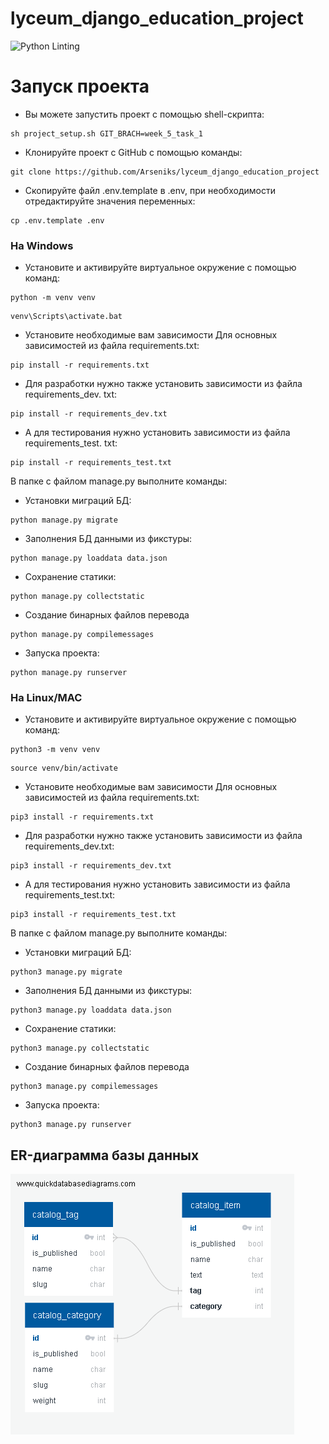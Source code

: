 # lyceum_django_education_project

![Python Linting](https://github.com/Arseniks/lyceum_django_education_project/actions/workflows/python-package.yml/badge.svg)

# Запуск проекта
- Вы можете запустить проект с помощью shell-скрипта:
```
sh project_setup.sh GIT_BRACH=week_5_task_1
``` 
- Клонируйте проект с GitHub с помощью команды:
```
git clone https://github.com/Arseniks/lyceum_django_education_project
``` 
- Скопируйте файл .env.template в .env, при необходимости отредактируйте 
  значения переменных:
```
cp .env.template .env
``` 
### На Windows
- Установите и активируйте виртуальное окружение с помощью команд:
```
python -m venv venv
``` 
```
venv\Scripts\activate.bat
``` 
- Установите необходимые вам зависимости
Для основных зависимостей из файла requirements.txt:
```
pip install -r requirements.txt
``` 
- Для разработки нужно также установить зависимости из файла requirements_dev.
txt:
```
pip install -r requirements_dev.txt
``` 
- А для тестирования нужно установить зависимости из файла requirements_test.
  txt:
```
pip install -r requirements_test.txt
```
В папке с файлом manage.py выполните команды:
- Установки миграций БД:
```
python manage.py migrate
```
- Заполнения БД данными из фикстуры:
```
python manage.py loaddata data.json
```
- Сохранение статики:
```
python manage.py collectstatic
```
- Создание бинарных файлов перевода
```
python manage.py compilemessages
```
- Запуска проекта:
```
python manage.py runserver
```
### На Linux/MAC
- Установите и активируйте виртуальное окружение с помощью команд:
```
python3 -m venv venv
``` 
```
source venv/bin/activate
``` 
- Установите необходимые вам зависимости
Для основных зависимостей из файла requirements.txt:
```
pip3 install -r requirements.txt
``` 
- Для разработки нужно также установить зависимости из файла requirements_dev.txt:
```
pip3 install -r requirements_dev.txt
``` 
- А для тестирования нужно установить зависимости из файла requirements_test.txt:
```
pip3 install -r requirements_test.txt
```
В папке с файлом manage.py выполните команды:
- Установки миграций БД:
```
python3 manage.py migrate
```
- Заполнения БД данными из фикстуры:
```
python3 manage.py loaddata data.json
```
- Сохранение статики:
```
python3 manage.py collectstatic
```
- Создание бинарных файлов перевода
```
python3 manage.py compilemessages
```
- Запуска проекта:
```
python3 manage.py runserver
```


## ER-диаграмма базы данных
![QuickDBD-Free Diagram.png](ER_diagram.png)

